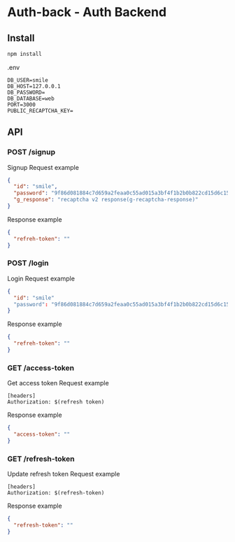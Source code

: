 # Auth-back - Auth Backend

## Install

```bash
npm install
```

.env

```
DB_USER=smile
DB_HOST=127.0.0.1
DB_PASSWORD=
DB_DATABASE=web
PORT=3000
PUBLIC_RECAPTCHA_KEY=
```

## API

### POST /signup

Signup Request example

```json
{
  "id": "smile",
  "password": "9f86d081884c7d659a2feaa0c55ad015a3bf4f1b2b0b822cd15d6c15b0f00a08",
  "g_response": "recaptcha v2 response(g-recaptcha-response)"
}
```

Response example

```json
{
  "refreh-token": ""
}
```

### POST /login

Login Request example

```json
{
  "id": "smile"
  "password": "9f86d081884c7d659a2feaa0c55ad015a3bf4f1b2b0b822cd15d6c15b0f00a08"
}
```

Response example

```json
{
  "refreh-token": ""
}
```

### GET /access-token

Get access token Request example

```
[headers]
Authorization: $(refresh token)
```

Response example

```json
{
  "access-token": ""
}
```

### GET /refresh-token

Update refresh token Request example

```
[headers]
Authorization: $(refresh-token)
```

Response example

```json
{
  "refresh-token": ""
}
```
